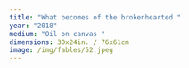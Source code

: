 ```yaml
---
title: "What becomes of the brokenhearted "
year: "2018"
medium: "Oil on canvas "
dimensions: 30x24in. / 76x61cm
image: /img/fables/52.jpeg
---
```




